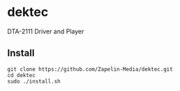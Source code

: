 # dektec
DTA-2111 Driver and Player


## Install

    git clone https://github.com/Zapelin-Media/dektec.git
    cd dektec
    sudo ./install.sh

